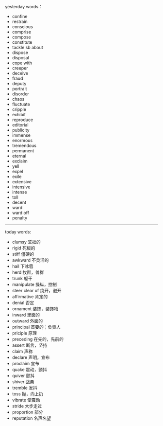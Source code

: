 yesterday words：
- confine
- restrain
- conscious
- comprise
- compose
- constitute
- tackle sb about
- dispose
- disposal
- cope with
- creeper
- deceive
- fraud
- deputy
- portrait
- disorder
- chaos
- fluctuate
- cripple
- exhibit
- reproduce
- editorial
- publicity
- immense
- enormous
- tremendous
- permanent
- eternal
- exclaim
- yell
- expel
- exile
- extensive
- intensive
- intense
- toll
- decent
- ward
- ward off
- penalty

---
today words:
- clumsy   笨拙的
- rigid   死板的
- stiff   僵硬的
- awkward   不灵活的
- hail   下冰雹
- herd    牧群，兽群
- trunk    躯干
- manipulate   操纵，控制
- steer clear of 绕开，避开
- affirmative  肯定的
- denial   否定
- ornament  装饰，装饰物
- inward   里面的
- outward   外面的
- principal  首要的；负责人
- priciple   原理
- preceding  在先的，先前的
- assert  断言，坚持
- claim  声称
- declare  声明，宣布
- proclaim  宣布
- quake  震动，颤抖
- quiver  颤抖
- shiver 战栗
- tremble  发抖
- toss   抛，向上扔
- vibrate  使震动
- stride  大步走过
- proportion  部分
- reputation  名声名望